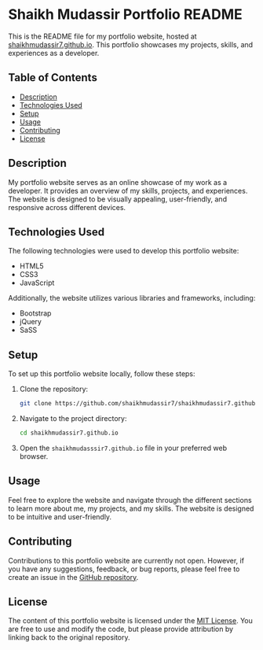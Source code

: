 # Shaikh Mudassir Portfolio README

This is the README file for my portfolio website, hosted at [shaikhmudassir7.github.io](https://shaikhmudassir7.github.io/). This portfolio showcases my projects, skills, and experiences as a developer.

## Table of Contents

- [Description](#description)
- [Technologies Used](#technologies-used)
- [Setup](#setup)
- [Usage](#usage)
- [Contributing](#contributing)
- [License](#license)

## Description

My portfolio website serves as an online showcase of my work as a developer. It provides an overview of my skills, projects, and experiences. The website is designed to be visually appealing, user-friendly, and responsive across different devices.

## Technologies Used

The following technologies were used to develop this portfolio website:

- HTML5
- CSS3
- JavaScript

Additionally, the website utilizes various libraries and frameworks, including:

- Bootstrap 
- jQuery 
- SaSS

## Setup

To set up this portfolio website locally, follow these steps:

1. Clone the repository:

   ```bash
   git clone https://github.com/shaikhmudassir7/shaikhmudassir7.github.io.git
2. Navigate to the project directory:
   ```bash
   cd shaikhmudassir7.github.io

3. Open the `shaikhmudasssir7.github.io` file in your preferred web browser.

## Usage

Feel free to explore the website and navigate through the different sections to learn more about me, my projects, and my skills. The website is designed to be intuitive and user-friendly.

## Contributing

Contributions to this portfolio website are currently not open. However, if you have any suggestions, feedback, or bug reports, please feel free to create an issue in the [GitHub repository](https://github.com/shaikhmudassir7/shaikhmudassir7.github.io/issues).

## License

The content of this portfolio website is licensed under the [MIT License](LICENSE.md). You are free to use and modify the code, but please provide attribution by linking back to the original repository.

